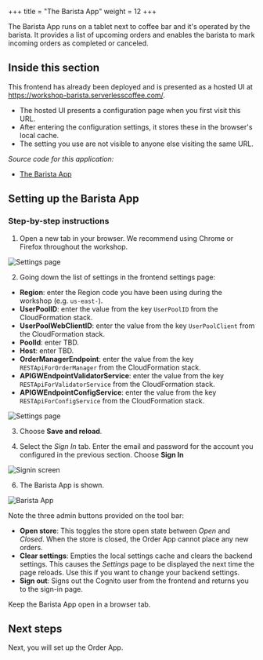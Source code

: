 +++
title = "The Barista App"
weight = 12
+++

The Barista App runs on a tablet next to coffee bar and it's operated by the barista. It provides a list of upcoming orders and enables the barista to mark incoming orders as completed or canceled.

## Inside this section

This frontend has already been deployed and is presented as a hosted UI at https://workshop-barista.serverlesscoffee.com/.

- The hosted UI presents a configuration page when you first visit this URL.
- After entering the configuration settings, it stores these in the browser's local cache.
- The setting you use are not visible to anyone else visiting the same URL.

*Source code for this application:*
* [The Barista App](#)

## Setting up the Barista App

### Step-by-step instructions ###

1. Open a new tab in your browser. We recommend using Chrome or Firefox throughout the workshop.

![Settings page](/images/se-mod3-frontends-barista1.png)

2. Going down the list of settings in the frontend settings page:
- **Region**: enter the Region code you have been using during the workshop (e.g. `us-east-`).
- **UserPoolID**: enter the value from the key `UserPoolID` from the CloudFormation stack.
- **UserPoolWebClientID**: enter the value from the key `UserPoolClient` from the CloudFormation stack.
- **PoolId**: enter TBD.
- **Host**: enter TBD.
- **OrderManagerEndpoint**: enter the value from the key `RESTApiForOrderManager` from the CloudFormation stack.
- **APIGWEndpointValidatorService**: enter the value from the key `RESTApiForValidatorService` from the CloudFormation stack.
- **APIGWEndpointConfigService**: enter the value from the key `RESTApiForConfigService` from the CloudFormation stack.

![Settings page](/images/se-mod3-frontends-barista2.png)

3. Choose **Save and reload**.

4. Select the *Sign In* tab. Enter the email and password for the account you configured in the previous section. Choose **Sign In**

![Signin screen](/images/se-mod3-frontends-setup3.png)

6. The Barista App is shown.

![Barista App](/images/se-mod3-frontends-barista4.png)

Note the three admin buttons provided on the tool bar:

* **Open store**: This toggles the store open state between *Open* and *Closed*. When the store is closed, the Order App cannot place any new orders.
* **Clear settings**: Empties the local settings cache and clears the backend settings. This causes the *Settings* page to be displayed the next time the page reloads. Use this if you want to change your backend settings.
* **Sign out**: Signs out the Cognito user from the frontend and returns you to the sign-in page.

Keep the Barista App open in a browser tab.

## Next steps

Next, you will set up the Order App.
